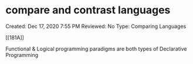 # compare and contrast languages

Created: Dec 17, 2020 7:55 PM
Reviewed: No
Type: Comparing Languages

[[181A]]

Functional & Logical programming paradigms are both types of Declarative Programming